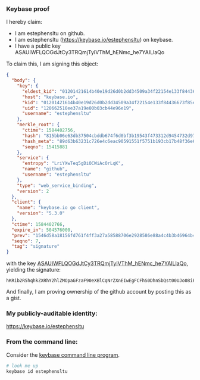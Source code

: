 ### Keybase proof

I hereby claim:

  * I am estephensltu on github.
  * I am estephensltu (https://keybase.io/estephensltu) on keybase.
  * I have a public key ASAUIWFLQOGdJtCy3TRQmjTyIVThM_hENmc_he7YAILlaQo

To claim this, I am signing this object:

```json
{
  "body": {
    "key": {
      "eldest_kid": "01201421614b40e19d26d0b2dd34509a34f22154e133f84436673f85eed80082e5690a",
      "host": "keybase.io",
      "kid": "01201421614b40e19d26d0b2dd34509a34f22154e133f84436673f85eed80082e5690a",
      "uid": "120662510ee37a19e00b03cb44e96e19",
      "username": "estephensltu"
    },
    "merkle_root": {
      "ctime": 1584402756,
      "hash": "815bb06e63db37504cbddb674f6d0bf3b19543f473312d9454732d978cea78bee8a033fa7bb17444fca9ceee25f06d9f201889903dec962985b086baddd6a49b",
      "hash_meta": "89d63b63231c726e4c6eac90591551f5751b193cb17b48f36e64626e241c6f83",
      "seqno": 15415881
    },
    "service": {
      "entropy": "LriYXwTeq5gDiOCWiAcOrLqK",
      "name": "github",
      "username": "estephensltu"
    },
    "type": "web_service_binding",
    "version": 2
  },
  "client": {
    "name": "keybase.io go client",
    "version": "5.3.0"
  },
  "ctime": 1584402766,
  "expire_in": 504576000,
  "prev": "1546d58a18156fd761f4ff3a27a58588706e2928586e88a4c4b3b46964b482fb",
  "seqno": 7,
  "tag": "signature"
}
```

with the key [ASAUIWFLQOGdJtCy3TRQmjTyIVThM_hENmc_he7YAILlaQo](https://keybase.io/estephensltu), yielding the signature:

```
hKRib2R5hqhkZXRhY2hlZMOpaGFzaF90eXBlCqNrZXnEIwEgFCFhS0DhnSbQst00UJo08iFU4TP4RDZnP4Xu2ACC5WkKp3BheWxvYWTESpcCB8QgFUbVihgVb9dh9P86J6WFiHBuKShYboikxLO0aWS0gvvEIBV+foPKH8JJcBq9V4UBuQjlQVaJDrAJJcJnAdhR0xtoAgHCo3NpZ8RAExa+BVr7HM5TwQD3qR8gUQK10H7i8ddRQGHSQsObBpBzNKH9B1jLmtlXCCf2jS6RNp0wvi72T5Buh/7pej3cCqhzaWdfdHlwZSCkaGFzaIKkdHlwZQildmFsdWXEIPUfPem7if8EQN3GG69Rn6bJ1yPBRmp/ni/HPxvnKb/wo3RhZ80CAqd2ZXJzaW9uAQ==

```

And finally, I am proving ownership of the github account by posting this as a gist.

### My publicly-auditable identity:

https://keybase.io/estephensltu

### From the command line:

Consider the [keybase command line program](https://keybase.io/download).

```bash
# look me up
keybase id estephensltu
```
